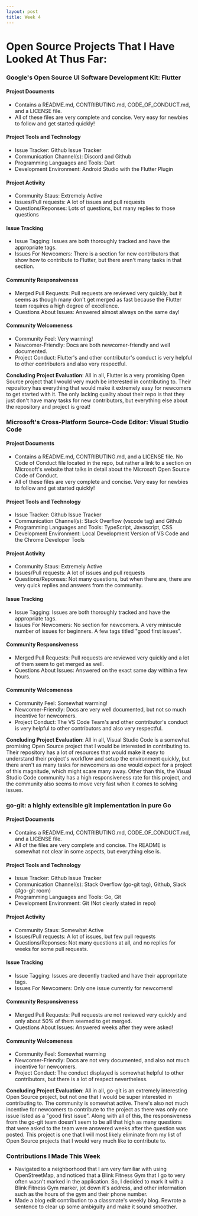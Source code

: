 ```yaml
---
layout: post
title: Week 4
---
```

 
# Open Source Projects That I Have Looked At Thus Far:


### Google's Open Source UI Software Development Kit: Flutter
#### Project Documents
* Contains a README.md, CONTRIBUTING.md, CODE_OF_CONDUCT.md, and a LICENSE file.
* All of these files are very complete and concise. Very easy for newbies to follow and get started quickly!
#### Project Tools and Technology
* Issue Tracker: Github Issue Tracker
* Communication Channel(s): Discord and Github
* Programming Languages and Tools:  Dart
* Development Environment: Android Studio with the Flutter Plugin
#### Project Activity
* Community Staus: Extremely Active
* Issues/Pull requests: A lot of issues and pull requests
* Questions/Reponses: Lots of questions, but many replies to those questions
#### Issue Tracking
* Issue Tagging: Issues are both thoroughly tracked and have the appropriate tags.
* Issues For Newcomers: There is a section for new contributors that show how to contribute to Flutter, but there aren't many tasks in that section.
#### Community Responsiveness
* Merged Pull Requests: Pull requests are reviewed very quickly, but it seems as though many don't get merged as fast because the Flutter team requires a high degree of excellence.
* Questions About Issues: Answered almost always on the same day!
#### Community Welcomeness
* Community Feel: Very warming!
* Newcomer-Friendly: Docs are both newcomer-friendly and well documented.
* Project Conduct: Flutter's and other contributor's conduct is very helpful to other contributors and also very respectful.

**Concluding Project Evaluation**: All in all, Flutter is a very promising Open Source project that I would very much be interested in contributing to. Their repository has everything that would make it extremely easy for newcomers to get started with it. The only lacking quality about their repo is that they just don't have many tasks for new contributors, but everything else about the repository and project is great!

### Microsoft's Cross-Platform Source-Code Editor: Visual Studio Code
#### Project Documents
* Contains a README.md, CONTRIBUTING.md, and a LICENSE file. No Code of Conduct file located in the repo, but rather a link to a section on Microsoft's website that talks in detail about the Microsoft Open Source Code of Conduct.
* All of these files are very complete and concise. Very easy for newbies to follow and get started quickly!
#### Project Tools and Technology
* Issue Tracker: Github Issue Tracker
* Communication Channel(s): Stack Overflow (vscode tag) and Github
* Programming Languages and Tools: TypeScript, Javascript, CSS
* Development Environment: Local Development Version of VS Code and the Chrome Developer Tools
#### Project Activity
* Community Staus: Extremely Active
* Issues/Pull requests: A lot of issues and pull requests
* Questions/Reponses: Not many questions, but when there are, there are very quick replies and answers from the community.
#### Issue Tracking
* Issue Tagging: Issues are both thoroughly tracked and have the appropriate tags.
* Issues For Newcomers: No section for newcomers. A very miniscule number of issues for beginners. A few tags titled "good first issues".
#### Community Responsiveness
* Merged Pull Requests: Pull requests are reviewed very quickly and a lot of them seem to get merged as well.
* Questions About Issues: Answered on the exact same day within a few hours.
#### Community Welcomeness
* Community Feel: Somewhat warming!
* Newcomer-Friendly: Docs are very well documented, but not so much incentive for newcomers.
* Project Conduct: The VS Code Team's and other contributor's conduct is very helpful to other contributors and also very respectful.

**Concluding Project Evaluation**: All in all, Visual Studio Code is a somewhat promising Open Source project that I would be interested in contributing to. Their repository has a lot of resources that would make it easy to understand their project's workflow and setup the environment quickly, but there aren't as many tasks for newcomers as one would expect for a project of this magnitude, which might scare many away. Other than this, the Visual Studio Code community has a high responsiveness rate for this project, and the community also seems to move very fast when it comes to solving issues.

### go-git: a highly extensible git implementation in pure Go
#### Project Documents
* Contains a README.md, CONTRIBUTING.md, CODE_OF_CONDUCT.md, and a LICENSE file.
* All of the files are very complete and concise. The README is somewhat not clear in some aspects, but everything else is.
#### Project Tools and Technology
* Issue Tracker: Github Issue Tracker
* Communication Channel(s): Stack Overflow (go-git tag), Github, Slack (#go-git room)
* Programming Languages and Tools: Go, Git
* Development Environment: Git (Not clearly stated in repo)
#### Project Activity
* Community Staus: Somewhat Active
* Issues/Pull requests: A lot of issues, but few pull requests
* Questions/Reponses: Not many questions at all, and no replies for weeks for some pull requests.
#### Issue Tracking
* Issue Tagging: Issues are decently tracked and have their appropritate tags.
* Issues For Newcomers: Only one issue currently for newcomers!
#### Community Responsiveness
* Merged Pull Requests: Pull requests are not reviewed very quickly and only about 50% of them seemed to get merged.
* Questions About Issues: Answered weeks after they were asked!
#### Community Welcomeness
* Community Feel: Somewhat warming
* Newcomer-Friendly: Docs are not very documented, and also not much incentive for newcomers.
* Project Conduct: The  conduct displayed is somewhat helpful to other contributors, but there is a lot of respect nevertheless.

**Concluding Project Evaluation**: All in all, go-git is an extremely interesting Open Source project, but not one that I would be super interested in contributing to. The community is somewhat active. There's also not much incentive for newcomers to contribute to the project as there was only one issue listed as a "good first issue". Along with all of this, the responsiveness from the go-git team doesn't seem to be all that high as many questions that were asked to the team were answered weeks after the question was posted. This project is one that I will most likely eliminate from my list of Open Source projects that I would very much like to contribute to.

### Contributions I Made This Week
* Navigated to a neighborhood that I am very familiar with using OpenStreetMap, and noticed that a Blink Fitness Gym that I go to very often wasn't marked in the application. So, I decided to mark it with a Blink Fitness Gym marker, jot down it's address, and other information such as the hours of the gym and their phone number.
* Made a blog edit contribution to a classmate's weekly blog. Rewrote a sentence to clear up some ambiguity and make it sound smoother.


